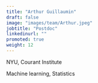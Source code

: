 ```yaml
---
title: "Arthur Guillaumin"
draft: false
image: "images/team/Arthur.jpeg"
jobtitle: "Postdoc"
linkedinurl: ""
promoted: true
weight: 12
---
```


NYU, Courant Institute

Machine learning, Statistics


